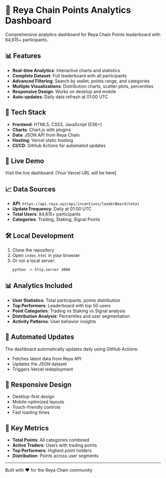 # 🚀 Reya Chain Points Analytics Dashboard

Comprehensive analytics dashboard for Reya Chain Points leaderboard with 84,615+ participants.

## 📊 Features

- **Real-time Analytics**: Interactive charts and statistics
- **Complete Dataset**: Full leaderboard with all participants
- **Advanced Filtering**: Search by wallet, points range, and categories
- **Multiple Visualizations**: Distribution charts, scatter plots, percentiles
- **Responsive Design**: Works on desktop and mobile
- **Auto-updates**: Daily data refresh at 01:00 UTC

## 🔧 Tech Stack

- **Frontend**: HTML5, CSS3, JavaScript (ES6+)
- **Charts**: Chart.js with plugins
- **Data**: JSON API from Reya Chain
- **Hosting**: Vercel static hosting
- **CI/CD**: GitHub Actions for automated updates

## 🚀 Live Demo

Visit the live dashboard: [Your Vercel URL will be here]

## 📈 Data Sources

- **API**: `https://api.reya.xyz/api/incentives/leaderBoard/total`
- **Update Frequency**: Daily at 01:00 UTC
- **Total Users**: 84,615+ participants
- **Categories**: Trading, Staking, Signal Points

## 🛠️ Local Development

1. Clone the repository
2. Open `index.html` in your browser
3. Or run a local server:
   ```bash
   python -m http.server 3000
   ```

## 📊 Analytics Included

- **User Statistics**: Total participants, points distribution
- **Top Performers**: Leaderboard with top 50 users
- **Point Categories**: Trading vs Staking vs Signal analysis
- **Distribution Analysis**: Percentiles and user segmentation
- **Activity Patterns**: User behavior insights

## 🔄 Automated Updates

The dashboard automatically updates daily using GitHub Actions:
- Fetches latest data from Reya API
- Updates the JSON dataset
- Triggers Vercel redeployment

## 📱 Responsive Design

- Desktop-first design
- Mobile-optimized layouts
- Touch-friendly controls
- Fast loading times

## 🎯 Key Metrics

- **Total Points**: All categories combined
- **Active Traders**: Users with trading points
- **Top Performers**: Highest point holders
- **Distribution**: Points across user segments

---

Built with ❤️ for the Reya Chain community

